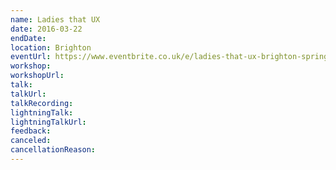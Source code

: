 ```yaml
---
name: Ladies that UX
date: 2016-03-22
endDate:
location: Brighton
eventUrl: https://www.eventbrite.co.uk/e/ladies-that-ux-brighton-spring-forward-2016-tickets-20754994748
workshop:
workshopUrl:
talk:
talkUrl:
talkRecording:
lightningTalk:
lightningTalkUrl:
feedback:
canceled:
cancellationReason:
---
```

